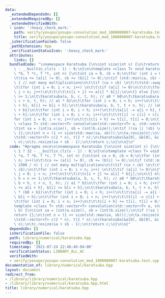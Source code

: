 ```yaml
---
data:
  _extendedDependsOn: []
  _extendedRequiredBy: []
  _extendedVerifiedWith:
  - icon: ':heavy_check_mark:'
    path: verify/yosupo/yosupo-convolution_mod_1000000007-karatsuba.test.cpp
    title: verify/yosupo/yosupo-convolution_mod_1000000007-karatsuba.test.cpp
  _isVerificationFailed: false
  _pathExtension: hpp
  _verificationStatusIcon: ':heavy_check_mark:'
  attributes:
    links: []
  bundledCode: "\nnamespace Karatsuba {\n\nint size(int s) {\n\treturn s > 1 ? 32\
    \ - __builtin_clz(s - 1) : 0;\n}\n\ntemplate <class T> void karatsuba(T *a, T\
    \ *b, T *c, T *t, int n) {\n\tint ca = 0, cb = 0;\n\tfor (int i = 0; i < n; i++)\n\
    \t\tca += (a[i] != 0), cb += (b[i] != 0);\n\tif (std::min(ca, cb) <= 1500 / n)\
    \ { // not many multiplications\n\t\tif (ca > cb) \n\t\t\tstd::swap(ca, cb);\n\
    \t\tfor (int i = 0; i < n; i++) \n\t\t\tif (a[i] != 0)\n\t\t\t\tfor (int j = 0;\
    \ j < n; j++)\n\t\t\t\t\tc[i + j] += a[i] * b[j];\n\n\t} else {\n\t\tint h = n\
    \ >> 1;\n\t\tkaratsuba(a, b, c, t, h); // a0 * b0\n\t\tkaratsuba(a + h, b + h,\
    \ c + n, t, h); // a1 * b1\n\t\tfor (int i = 0; i < h; i++)\n\t\t\ta[i] += a[i\
    \ + h], b[i] += b[i + h];\n\t\tkaratsuba(a, b, t, t + n, h); // (a0 + a1) * (b0\
    \ + b1)\n\t\tfor (int i = 0; i < h; i++)\n\t\t\ta[i] -= a[i + h], b[i] -= b[i\
    \ + h];\n\t\tfor (int i = 0; i < n; i++)\n\t\t\tt[i] -= c[i] + c[i + n];\n\t\t\
    for (int i = 0; i < n; i++)\n\t\t\tc[i + h] += t[i], t[i] = 0;\n\t}\n}\n\ntemplate\
    \ <class T> std::vector<T> convolution(std::vector<T> a, std::vector<T> b) {\n\
    \tint sa = (int)a.size(), sb = (int)b.size();\n\tif (!sa || !sb) \n\t\treturn\
    \ {};\n\tint n = (1 << size(std::max(sa, sb)));\n\ta.resize(n);\n\tb.resize(n);\n\
    \tstd::vector<T> c(2 * n), t(2 * n);\n\tkaratsuba(&a[0], &b[0], &c[0], &t[0],\
    \ n);\n\tc.resize(sa + sb - 1);\n\treturn c;\n}\n\n}\n"
  code: "#pragma once\n\nnamespace Karatsuba {\n\nint size(int s) {\n\treturn s >\
    \ 1 ? 32 - __builtin_clz(s - 1) : 0;\n}\n\ntemplate <class T> void karatsuba(T\
    \ *a, T *b, T *c, T *t, int n) {\n\tint ca = 0, cb = 0;\n\tfor (int i = 0; i <\
    \ n; i++)\n\t\tca += (a[i] != 0), cb += (b[i] != 0);\n\tif (std::min(ca, cb) <=\
    \ 1500 / n) { // not many multiplications\n\t\tif (ca > cb) \n\t\t\tstd::swap(ca,\
    \ cb);\n\t\tfor (int i = 0; i < n; i++) \n\t\t\tif (a[i] != 0)\n\t\t\t\tfor (int\
    \ j = 0; j < n; j++)\n\t\t\t\t\tc[i + j] += a[i] * b[j];\n\n\t} else {\n\t\tint\
    \ h = n >> 1;\n\t\tkaratsuba(a, b, c, t, h); // a0 * b0\n\t\tkaratsuba(a + h,\
    \ b + h, c + n, t, h); // a1 * b1\n\t\tfor (int i = 0; i < h; i++)\n\t\t\ta[i]\
    \ += a[i + h], b[i] += b[i + h];\n\t\tkaratsuba(a, b, t, t + n, h); // (a0 + a1)\
    \ * (b0 + b1)\n\t\tfor (int i = 0; i < h; i++)\n\t\t\ta[i] -= a[i + h], b[i] -=\
    \ b[i + h];\n\t\tfor (int i = 0; i < n; i++)\n\t\t\tt[i] -= c[i] + c[i + n];\n\
    \t\tfor (int i = 0; i < n; i++)\n\t\t\tc[i + h] += t[i], t[i] = 0;\n\t}\n}\n\n\
    template <class T> std::vector<T> convolution(std::vector<T> a, std::vector<T>\
    \ b) {\n\tint sa = (int)a.size(), sb = (int)b.size();\n\tif (!sa || !sb) \n\t\t\
    return {};\n\tint n = (1 << size(std::max(sa, sb)));\n\ta.resize(n);\n\tb.resize(n);\n\
    \tstd::vector<T> c(2 * n), t(2 * n);\n\tkaratsuba(&a[0], &b[0], &c[0], &t[0],\
    \ n);\n\tc.resize(sa + sb - 1);\n\treturn c;\n}\n\n}"
  dependsOn: []
  isVerificationFile: false
  path: library/numerical/karatsuba.hpp
  requiredBy: []
  timestamp: '2021-07-24 22:46:46-04:00'
  verificationStatus: LIBRARY_ALL_AC
  verifiedWith:
  - verify/yosupo/yosupo-convolution_mod_1000000007-karatsuba.test.cpp
documentation_of: library/numerical/karatsuba.hpp
layout: document
redirect_from:
- /library/library/numerical/karatsuba.hpp
- /library/library/numerical/karatsuba.hpp.html
title: library/numerical/karatsuba.hpp
---
```

